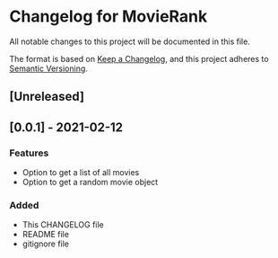 # Changelog for MovieRank
All notable changes to this project will be documented in this file.

The format is based on [Keep a Changelog](https://keepachangelog.com/en/1.0.0/),
and this project adheres to [Semantic Versioning](https://semver.org/spec/v2.0.0.html).

## [Unreleased]

## [0.0.1] - 2021-02-12
### Features
- Option to get a list of all movies
- Option to get a random movie object
### Added
- This CHANGELOG file
- README file
- gitignore file